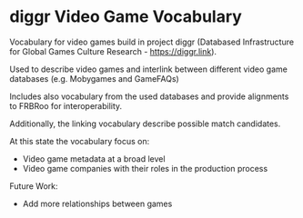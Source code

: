 # diggr Video Game Vocabulary

Vocabulary for video games build in project diggr (Databased Infrastructure for Global Games Culture Research - https://diggr.link).

Used to describe video games and interlink between different video game databases (e.g. Mobygames and GameFAQs)

Includes also vocabulary from the used databases and provide alignments to FRBRoo for interoperability.

Additionally, the linking vocabulary describe possible match candidates.

At this state the vocabulary focus on:

* Video game metadata at a broad level
* Video game companies with their roles in the production process

Future Work:

* Add more relationships between games
